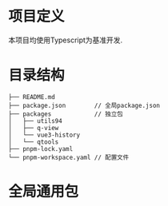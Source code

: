 # 项目定义

本项目均使用Typescript为基准开发.

# 目录结构

```
├── README.md
├── package.json        // 全局package.json
├── packages            // 独立包
│   ├── utils94
│   ├── q-view
│   └── vue3-history
│   └── qtools
├── pnpm-lock.yaml
└── pnpm-workspace.yaml // 配置文件
```

# 全局通用包
